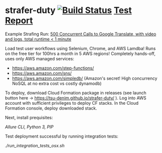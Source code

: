 # strafer-duty [![Build Status](https://travis-ci.org/tsu-denim/strafer-duty.svg?branch=master)](https://travis-ci.org/tsu-denim/strafer-duty) [Test Report](https://tsu-denim.github.io/strafer-duty/)

Example Strafing Run: [500 Concurrent Calls to Google Translate, with video and logs, total runtime < 1 minute](https://tsu-denim.github.io/strafer-duty-demo/#behaviors)

Load test user workflows using Selenium, Chrome, and AWS Lamdba! Runs on the free tier for 100hrs a month in 5 AWS regions! Completely hands-off, uses only AWS managed services:

- https://aws.amazon.com/step-functions/
- https://aws.amazon.com/sns/
- https://aws.amazon.com/simpledb/ (Amazon's secret! High concurrency NoSQL at no extra cost vs costly dynamodb)

To deploy, download Cloud Formation package in releases (see launch button here -> https://tsu-denim.github.io/strafer-duty/ ). Log into AWS account with
sufficient privileges to deploy CF stacks. In the Cloud Formation console,
deploy downloaded stack.

Next, install prequisites:

*Allure CLI, Python 3, PIP*

Test deployment successful by running integration tests:

*./run_integration_tests_osx.sh*

